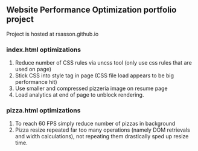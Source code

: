 ## Website Performance Optimization portfolio project

Project is hosted at rsasson.github.io

### index.html optimizations
1. Reduce number of CSS rules via uncss tool (only use css rules that are used on page)
1. Stick CSS into style tag in page (CSS file load appears to be big performance hit)
1. Use smaller and compressed pizzeria image on resume page
1. Load analytics at end of page to unblock rendering.

### pizza.html optimizations

1. To reach 60 FPS simply reduce number of pizzas in background
1. Pizza resize repeated far too many operations (namely DOM retrievals and width calculations), not repeating them drastically sped up resize time.
